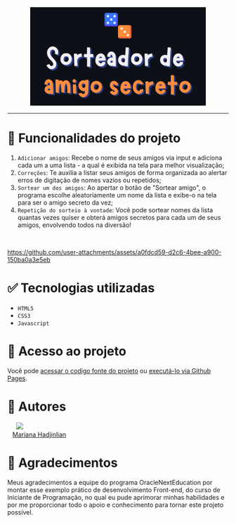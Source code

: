 <div align="center">
  <img src="challenge-amigo-secreto\assets\logo-challenge.png" width="400"/>
</div>

___
# :wrench: Funcionalidades do projeto

1. `Adicionar amigos`:  Recebe o nome de seus amigos via input e adiciona cada um a uma lista - a qual é exibida na tela para melhor visualização;
2. ` Correções `:  Te auxilia a listar seus amigos de forma organizada ao alertar erros de digitação de nomes vazios ou repetidos;
3. `Sortear um dos amigos`:  Ao apertar o botão de "Sortear amigo", o programa escolhe aleatoriamente um nome da lista e exibe-o na tela para ser o amigo secreto da vez;
4. `Repetição do sorteio à vontade`:  Você pode sortear nomes da lista quantas vezes quiser e obterá amigos secretos para cada um de seus amigos, envolvendo todos na diversão!

<br>

https://github.com/user-attachments/assets/a0fdcd59-d2c6-4bee-a900-150ba0a3e5eb

# :white_check_mark: Tecnologias utilizadas
- `HTML5`
- `CSS3`
- `Javascript`

# :file_folder: Acesso ao projeto
Você pode <a href="https://github.com/marihguerra/html-css-js_2025/tree/main/challenge-amigo-secreto">acessar o codigo fonte do projeto</a> ou <a href="https://marihguerra.github.io/html-css-js_2025/">executá-lo via Github Pages</a>.

# :bust_in_silhouette: Autores
&nbsp;&nbsp;&nbsp;&nbsp; <img loading="lazy" src="https://avatars.githubusercontent.com/u/168577304?v=4" width=115>
<br>
&nbsp;&nbsp;&nbsp;<a href="https://github.com/marihguerra">Mariana Hadjinlian</a>


# :raised_hands: Agradecimentos
Meus agradecimentos a equipe do programa OracleNextEducation por montar esse exemplo prático de desenvolvimento Front-end, do curso de Iniciante de Programação, no qual eu pude aprimorar minhas habilidades e por me proporcionar todo o apoio e conhecimento para tornar este projeto possível.
